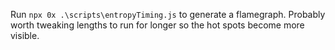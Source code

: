 Run `npx 0x .\scripts\entropyTiming.js` to generate a flamegraph. Probably worth tweaking lengths to run for longer so the hot spots become more visible.
